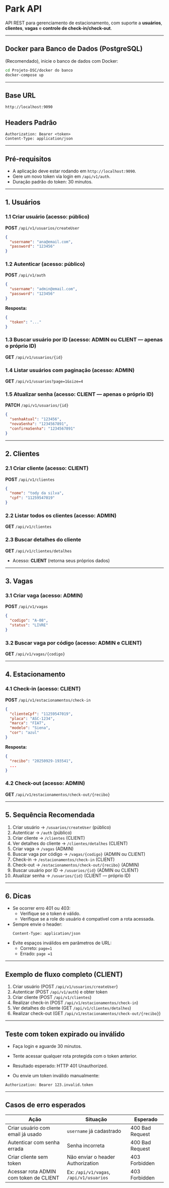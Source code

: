 
# Park API

API REST para gerenciamento de estacionamento, com suporte a **usuários**, **clientes**, **vagas** e **controle de check-in/check-out**.

---

## Docker para Banco de Dados (PostgreSQL)
(Recomendado), inicie o banco de dados com Docker:

```bash
cd Projeto-DSC/docker do banco
docker-compose up
```

---

## Base URL

```
http://localhost:9090
```

## Headers Padrão

```
Authorization: Bearer <token>
Content-Type: application/json
```

---

## Pré-requisitos

- A aplicação deve estar rodando em `http://localhost:9090`.
- Gere um novo token via login em `/api/v1/auth`.
- Duração padrão do token: 30 minutos.

---

## 1. Usuários

### 1.1 Criar usuário (acesso: **público**)

**POST** `/api/v1/usuarios/createUser`

```json
{
  "username": "ana@email.com",
  "password": "123456"
}
```

### 1.2 Autenticar (acesso: **público**)

**POST** `/api/v1/auth`

```json
{
  "username": "admin@email.com",
  "password": "123456"
}
```

**Resposta:**

```json
{
  "token": "..."
}
```

### 1.3 Buscar usuário por ID (acesso: **ADMIN** ou **CLIENT** — apenas o próprio ID)

**GET** `/api/v1/usuarios/{id}`

### 1.4 Listar usuários com paginação (acesso: **ADMIN**)

**GET** `/api/v1/usuarios?page=1&size=4`

### 1.5 Atualizar senha (acesso: **CLIENT** — apenas o próprio ID)

**PATCH** `/api/v1/usuarios/{id}`

```json
{
  "senhaAtual": "123456",
  "novaSenha": "1234567891",
  "confirmaSenha": "1234567891"
}
```

---

## 2. Clientes

### 2.1 Criar cliente (acesso: **CLIENT**)

**POST** `/api/v1/clientes`

```json
{
  "nome": "tody da silva",
  "cpf": "11259547019"
}
```

### 2.2 Listar todos os clientes (acesso: **ADMIN**)

**GET** `/api/v1/clientes`

### 2.3 Buscar detalhes do cliente

**GET** `/api/v1/clientes/detalhes`  
- Acesso: **CLIENT** (retorna seus próprios dados)

---

## 3. Vagas

### 3.1 Criar vaga (acesso: **ADMIN**)

**POST** `/api/v1/vagas`

```json
{
  "codigo": "A-08",
  "status": "LIVRE"
}
```

### 3.2 Buscar vaga por código (acesso: **ADMIN** e **CLIENT**)

**GET** `/api/v1/vagas/{codigo}`

---

## 4. Estacionamento

### 4.1 Check-in (acesso: **CLIENT**)

**POST** `/api/v1/estacionamentos/check-in`

```json
{
  "clienteCpf": "11259547019",
  "placa": "ASC-1234",
  "marca": "FIAT",
  "modelo": "Siena",
  "cor": "azul"
}
```

**Resposta:**

```json
{
  "recibo": "20250929-193541",
  ...
}
```

### 4.2 Check-out (acesso: **ADMIN**)

**GET** `/api/v1/estacionamentos/check-out/{recibo}`

---

## 5. Sequência Recomendada

1. Criar usuário → `/usuarios/createUser` (público)  
2. Autenticar → `/auth` (público)  
3. Criar cliente → `/clientes` (CLIENT)  
4. Ver detalhes do cliente → `/clientes/detalhes` (CLIENT)  
5. Criar vaga → `/vagas` (ADMIN)  
6. Buscar vaga por código → `/vagas/{codigo}` (ADMIN ou CLIENT)  
7. Check-in → `/estacionamentos/check-in` (CLIENT)  
8. Check-out → `/estacionamentos/check-out/{recibo}` (ADMIN)  
9. Buscar usuário por ID → `/usuarios/{id}` (ADMIN ou CLIENT)  
10. Atualizar senha → `/usuarios/{id}` (CLIENT — próprio ID)

---

## 6. Dicas

- Se ocorrer erro 401 ou 403:
  - Verifique se o token é válido.
  - Verifique se a role do usuário é compatível com a rota acessada.
- Sempre envie o header:
  ```
  Content-Type: application/json
  ```
- Evite espaços inválidos em parâmetros de URL:
  - Correto: `page=1`
  - Errado: `page =1`

---

## Exemplo de fluxo completo (CLIENT)

1. Criar usuário (POST `/api/v1/usuarios/createUser`)
2. Autenticar (POST `/api/v1/auth`) e obter token
3. Criar cliente (POST `/api/v1/clientes`)
4. Realizar check-in (POST `/api/v1/estacionamentos/check-in`)
5. Ver detalhes do cliente (GET `/api/v1/clientes/detalhes`)
6. Realizar check-out (GET `/api/v1/estacionamentos/check-out/{recibo}`)

---

## Teste com token expirado ou inválido

- Faça login e aguarde 30 minutos.
- Tente acessar qualquer rota protegida com o token anterior.
- Resultado esperado: HTTP 401 Unauthorized.

- Ou envie um token inválido manualmente:
```
Authorization: Bearer 123.invalid.token
```

---

## Casos de erro esperados

| Ação                                  | Situação                                      | Esperado          |
|---------------------------------------|-----------------------------------------------|-------------------|
| Criar usuário com email já usado      | `username` já cadastrado                      | 400 Bad Request   |
| Autenticar com senha errada           | Senha incorreta                               | 400 Bad Request   |
| Criar cliente sem token               | Não enviar o header Authorization             | 403 Forbidden     |
| Acessar rota ADMIN com token de CLIENT| Ex: `/api/v1/vagas`, `/api/v1/usuarios`       | 403 Forbidden     |
